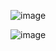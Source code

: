 ![image](https://github.com/mareshbard/bd-info-p4/assets/125154278/b83b148d-e009-4e2f-8c6d-3041353ea23f)

![image](https://github.com/mareshbard/bd-info-p4/assets/125154278/88a9c63a-2bd6-4629-8c88-395c5cdb180a)

